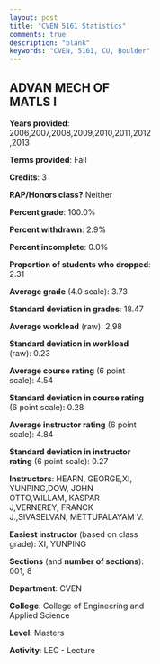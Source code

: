 ```yaml
---
layout: post
title: "CVEN 5161 Statistics"
comments: true
description: "blank"
keywords: "CVEN, 5161, CU, Boulder"
--- 
```

<head>
<script src="https://ajax.googleapis.com/ajax/libs/jquery/2.1.3/jquery.min.js"></script>
<script src="https://dl.dropboxusercontent.com/s/pc42nxpaw1ea4o9/highcharts.js?dl=0"></script>
<!-- <script src="../assets/js/highcharts.js"></script> -->
<style type="text/css">@font-face {
	font-family: "Bebas Neue";
	src: url(https://www.filehosting.org/file/details/544349/BebasNeue%20Regular.otf) format("opentype");
	}
	h1.Bebas { 
		font-family: "Bebas Neue", Verdana, Tahoma;
	}
</style>
</head>
<body>
	<div id="container" style="float: right; width: 45%; height: 88%; margin-left: 2.5%; margin-right: 2.5%;"></div>
	<script language="JavaScript">
		$(document).ready(function() {
		var chart = {type: 'column'};
		var title = {text: 'Grade Distribution'};
		var xAxis = {categories: ['A','B','C','D','F'],crosshair: true};
		var yAxis = {min: 0,title: {text: 'Percentage'}};
		var tooltip = {headerFormat: '<center><b><span style="font-size:20px">{point.key}</span></b></center>',
		               pointFormat: '<td style="padding:0"><b>{point.y:.1f}%</b></td>',
		               footerFormat: '</table>',shared: true,useHTML: true};
		var plotOptions = {column: {pointPadding: 0.0,borderWidth: 0}};  
		var credits = {enabled: false};var series= [{name: 'Percent',data: [77.17,20.47,2.36,0.0,0.0,]}];
		var json = {};
		json.chart = chart;
		json.title = title;
		json.tooltip = tooltip;
		json.xAxis = xAxis;
		json.yAxis = yAxis;  
		json.series = series;
		json.plotOptions = plotOptions;  
		json.credits = credits;
		$('#container').highcharts(json);
	});
	</script>
</body>
			   
## ADVAN MECH OF MATLS I

**Years provided**: 2006,2007,2008,2009,2010,2011,2012,2013

**Terms provided**: Fall

**Credits**: 3

**RAP/Honors class?** Neither

**Percent grade**: 100.0%

**Percent withdrawn**: 2.9%

**Percent incomplete**: 0.0%

**Proportion of students who dropped**: 2.31

**Average grade** (4.0 scale): 3.73

**Standard deviation in grades**: 18.47

**Average workload** (raw): 2.98

**Standard deviation in workload** (raw): 0.23

**Average course rating** (6 point scale): 4.54

**Standard deviation in course rating** (6 point scale): 0.28

**Average instructor rating** (6 point scale): 4.84

**Standard deviation in instructor rating** (6 point scale): 0.27

**Instructors**: HEARN, GEORGE,XI, YUNPING,DOW, JOHN OTTO,WILLAM, KASPAR J,VERNEREY, FRANCK J.,SIVASELVAN, METTUPALAYAM V.

**Easiest instructor** (based on class grade): XI, YUNPING

**Sections** (and **number of sections**): 001, 8

**Department**: CVEN

**College**: College of Engineering and Applied Science

**Level**: Masters

**Activity**: LEC - Lecture